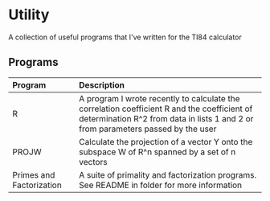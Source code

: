 # Utility
A collection of useful programs that I've written for the TI84 calculator

## Programs
|Program|Description|
|:---|:----------|
|R|A program I wrote recently to calculate the correlation coefficient R and the coefficient of determination R^2 from data in lists 1 and 2 or from parameters passed by the user|
|PROJW|Calculate the projection of a vector Y onto the subspace W of R^n spanned by a set of n vectors|
|Primes and Factorization|A suite of primality and factorization programs. See README in folder for more information|
